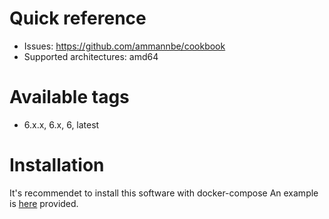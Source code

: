 # Quick reference

-   Issues: https://github.com/ammannbe/cookbook
-   Supported architectures: amd64

# Available tags

-   6.x.x, 6.x, 6, latest

# Installation

It's recommendet to install this software with docker-compose
An example is [here](docker-compose.yml) provided.
